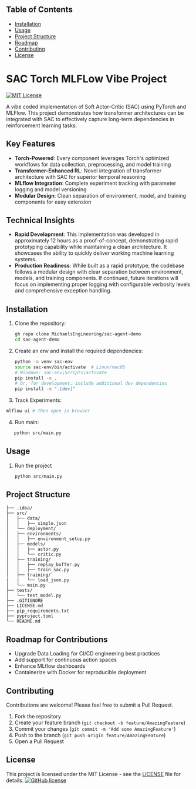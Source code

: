 ## Table of Contents
- [Installation](#installation)
- [Usage](#usage)
- [Project Structure](#project-structure)
- [Roadmap](#roadmap-for-contributions)
- [Contributing](#contributing)
- [License](#license)

# SAC Torch MLFLow Vibe Project

[![MIT License](https://img.shields.io/badge/license-MIT-blue.svg)](LICENSE)

A vibe coded implementation of Soft Actor-Critic (SAC) using PyTorch and MLFlow. This project demonstrates how transformer architectures can be integrated with SAC to effectively capture long-term dependencies in reinforcement learning tasks.

## Key Features

- **Torch-Powered**: Every component leverages Torch's optimized workflows for data collection, preprocessing, and model training
- **Transformer-Enhanced RL**: Novel integration of transformer architecture with SAC for superior temporal reasoning
- **MLflow Integration**: Complete experiment tracking with parameter logging and model versioning
- **Modular Design**: Clean separation of environment, model, and training components for easy extension

## Technical Insights
- **Rapid Development**: This implementation was developed in approximately 12 hours as a proof-of-concept, demonstrating rapid prototyping capability while maintaining a clean architecture. It showcases the ability to quickly deliver working machine learning systems.
- **Production Readiness**: While built as a rapid prototype, the codebase follows a modular design with clear separation between environment, models, and training components. If continued, future iterations will focus on implementing proper logging with configurable verbosity levels and comprehensive exception handling.


## Installation

1. Clone the repository:

   ```bash
   gh repo clone MichaelsEngineering/sac-agent-demo
   cd sac-agent-demo
   ```
   
2. Create an env and install the required dependencies:

   ```bash
   python -m venv sac-env
   source sac-env/bin/activate  # Linux/macOS
   # Windows: sac-env\Scripts\activate  
   pip install -e .
   # Or, for development, include additional dev dependencies
   pip install -e ".[dev]"
   ```
3. Track Experiments:

 ```bash
 mlflow ui # Then open in browser
 ```

4. Run main:

```bash
   python src/main.py
```

## Usage

1. Run the project
   ```bash
   python src/main.py
   ```
   
## Project Structure

```plaintext
├── .idea/
├── src/
│   ├── data/
│   │   ├── simple.json 
│   └── deployment/   
│   ├── environments/
│   │   ├── environment_setup.py
│   ├── models/
│   │   ├── actor.py  
│   │   └── critic.py
│   ├── training/
│   │   ├── replay_buffer.py               
│   │   ├── train_sac.py
│   ├── training/
|   |   └── load_json.py
│   └── main.py
├── tests/
│   └── test_model.py
├── .GITIGNORE
├── LICENSE.md
├── pip_requirements.txt
├── pyproject.toml
└── README.md
```


## Roadmap for Contributions
- Upgrade Data Loading for CI/CD engineering best practices
- Add support for continuous action spaces
- Enhance MLflow dashboards 
- Containerize with Docker for reproducible deployment


## Contributing

Contributions are welcome! Please feel free to submit a Pull Request.

1. Fork the repository
2. Create your feature branch (`git checkout -b feature/AmazingFeature`)
3. Commit your changes (`git commit -m 'Add some AmazingFeature'`)
4. Push to the branch (`git push origin feature/AmazingFeature`)
5. Open a Pull Request


## License

This project is licensed under the MIT License - see the [LICENSE](LICENSE) file for details. [![GitHub license](https://img.shields.io/badge/license-MIT-blue.svg)](LICENSE)